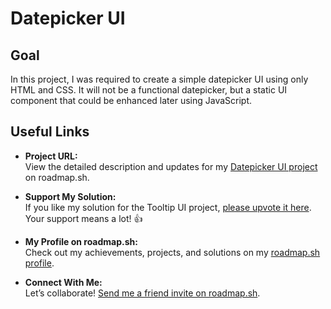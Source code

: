 # Datepicker UI
## Goal 
In this project, I was required to create a simple datepicker UI using only HTML and CSS. It will not be a functional datepicker, but a static UI component that could be enhanced later using JavaScript.


## Useful Links

- **Project URL:**  
  View the detailed description and updates for my [Datepicker UI project](https://roadmap.sh/projects/datepicker-ui) on roadmap.sh.

- **Support My Solution:**  
  If you like my solution for the Tooltip UI project, [please upvote it here](https://roadmap.sh/projects/datepicker-ui/solutions?u=6771443070129741a8ecdc00). Your support means a lot! 👍

- **My Profile on roadmap.sh:**  
  Check out my achievements, projects, and solutions on my [roadmap.sh profile](https://roadmap.sh/u/huzaifaakhtar).

- **Connect With Me:**  
  Let’s collaborate! [Send me a friend invite on roadmap.sh](https://roadmap.sh/befriend?u=6771443070129741a8ecdc00).
